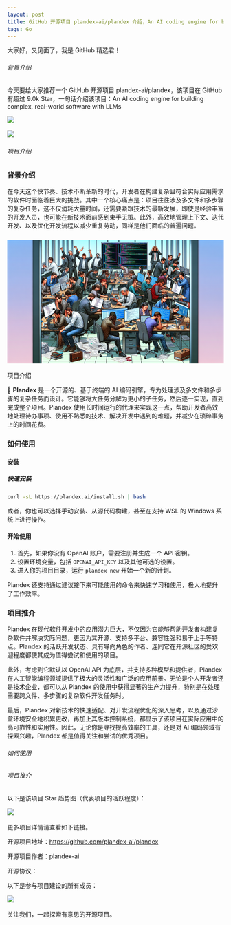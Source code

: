 ```yaml
---
layout: post
title: GitHub 开源项目 plandex-ai/plandex 介绍，An AI coding engine for building complex, real-world software with LLMs
tags: Go
---
```


大家好，又见面了，我是 GitHub 精选君！

###### 背景介绍

今天要给大家推荐一个 GitHub 开源项目 plandex-ai/plandex，该项目在 GitHub 有超过 9.0k Star，一句话介绍该项目：An AI coding engine for building complex, real-world software with LLMs




![](https://raw.githubusercontent.com/plandex-ai/plandex/master/images/plandex-logo-dark-bg.png)

![](https://raw.githubusercontent.com/plandex-ai/plandex/master/images/plandex-intro-vimeo.png)


###### 项目介绍

### 背景介绍

在今天这个快节奏、技术不断革新的时代，开发者在构建复杂且符合实际应用需求的软件时面临着巨大的挑战。其中一个核心痛点是：项目往往涉及多文件和多步骤的复杂任务，这不仅消耗大量时间，还需要紧跟技术的最新发展，即使是经验丰富的开发人员，也可能在新技术面前感到束手无策。此外，高效地管理上下文、迭代开发、以及优化开发流程以减少重复劳动，同样是他们面临的普遍问题。

### 

![](https://raw.githubusercontent.com/ZhuPeng/pic/master/mac/compress_tmp-5e376d758e94aa64f9a360e18b59c2ce.png)

项目介绍

🔮 **Plandex** 是一个开源的、基于终端的 AI 编码引擎，专为处理涉及多文件和多步骤的复杂任务而设计。它能够将大任务分解为更小的子任务，然后逐一实现，直到完成整个项目。Plandex 使用长时间运行的代理来实现这一点，帮助开发者高效地处理待办事项、使用不熟悉的技术、解决开发中遇到的难题，并减少在琐碎事务上的时间花费。

### 如何使用

#### 安装

##### 快速安装

```bash
curl -sL https://plandex.ai/install.sh | bash
```

或者，你也可以选择手动安装、从源代码构建，甚至在支持 WSL 的 Windows 系统上进行操作。

#### 开始使用

1. 首先，如果你没有 OpenAI 账户，需要注册并生成一个 API 密钥。
2. 设置环境变量，包括 `OPENAI_API_KEY` 以及其他可选的设置。
3. 进入你的项目目录，运行 `plandex new` 开始一个新的计划。

Plandex 还支持通过建议接下来可能使用的命令来快速学习和使用，极大地提升了工作效率。

### 项目推介

Plandex 在现代软件开发中的应用潜力巨大，不仅因为它能够帮助开发者构建复杂软件并解决实际问题，更因为其开源、支持多平台、兼容性强和易于上手等特点。Plandex 的活跃开发状态、具有导向角色的作者、连同它在开源社区的受欢迎程度都使其成为值得尝试和使用的项目。 

此外，考虑到它默认以 OpenAI API 为底层，并支持多种模型和提供者，Plandex 在人工智能编程领域提供了极大的灵活性和广泛的应用前景。无论是个人开发者还是技术企业，都可以从 Plandex 的使用中获得显著的生产力提升，特别是在处理需要跨文件、多步骤的复杂软件开发任务时。

最后，Plandex 对新技术的快速适配、对开发流程优化的深入思考，以及通过沙盒环境安全地积累更改，再加上其版本控制系统，都显示了该项目在实际应用中的高可靠性和实用性。因此，无论你是寻找提高效率的工具，还是对 AI 编码领域有探索兴趣，Plandex 都是值得关注和尝试的优秀项目。

###### 如何使用

###### 项目推介

以下是该项目 Star 趋势图（代表项目的活跃程度）：

![](https://api.star-history.com/svg?repos=plandex-ai/plandex&type=Timeline)

更多项目详情请查看如下链接。

开源项目地址：https://github.com/plandex-ai/plandex 

开源项目作者：plandex-ai

开源协议：

以下是参与项目建设的所有成员：

![](https://contrib.rocks/image?repo=plandex-ai/plandex)

关注我们，一起探索有意思的开源项目。

